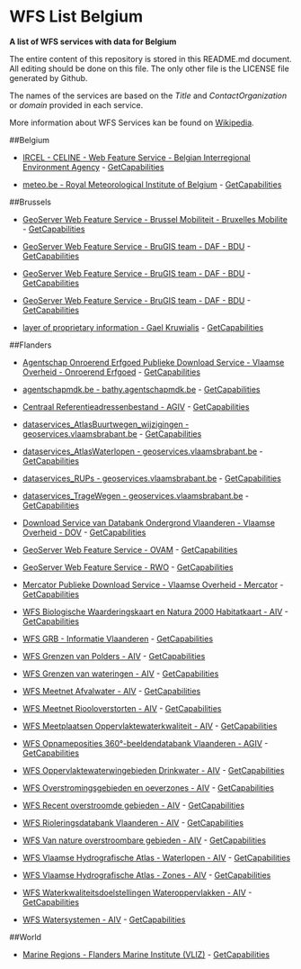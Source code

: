 # WFS List Belgium
**A list of WFS services with data for Belgium**

The entire content of this repository is stored in this README.md document. All editing should be done on this file. The only other file is the LICENSE file generated by Github.

The names of the services are based on the *Title* and *ContactOrganization* or *domain* provided in each service.

More information about WFS Services kan be found on [Wikipedia](https://en.wikipedia.org/wiki/Web_Feature_Service).



##Belgium

* [IRCEL - CELINE - Web Feature Service - Belgian Interregional Environment Agency](http://geo.irceline.be/wfs) - [GetCapabilities](http://geo.irceline.be/wfs?REQUEST=GetCapabilities&SERVICE=WFS)

* [meteo.be - Royal Meteorological Institute of Belgium](http://opendata.meteo.be/service/wfs) - [GetCapabilities](http://opendata.meteo.be/service/wfs?REQUEST=GetCapabilities&SERVICE=WFS)



##Brussels

* [GeoServer Web Feature Service - Brussel Mobiliteit - Bruxelles Mobilite](http://data-mobility.irisnet.be/geoserver/bm_public_space/wfs) - [GetCapabilities](http://data-mobility.irisnet.be/geoserver/bm_public_space/wfs?REQUEST=GetCapabilities&SERVICE=WFS)

* [GeoServer Web Feature Service - BruGIS team - DAF - BDU](http://ws.brugis.irisnet.be/geoserver/INSPIREFR/wfs) - [GetCapabilities](http://ws.brugis.irisnet.be/geoserver/INSPIREFR/wfs?REQUEST=GetCapabilities&SERVICE=WFS)

* [GeoServer Web Feature Service - BruGIS team - DAF - BDU](http://ws.brugis.irisnet.be/geoserver/INSPIRENL/wfs) - [GetCapabilities](http://ws.brugis.irisnet.be/geoserver/INSPIRENL/wfs?REQUEST=GetCapabilities&SERVICE=WFS)

* [GeoServer Web Feature Service - BruGIS team - DAF - BDU](http://ws.brugis.irisnet.be/geoserver/INSPIREEN/wfs) - [GetCapabilities](http://ws.brugis.irisnet.be/geoserver/INSPIREEN/wfs?REQUEST=GetCapabilities&SERVICE=WFS)

* [layer of proprietary information - Gael Kruwialis](http://wfs.ibgebim.be/ibgewfs) - [GetCapabilities](http://wfs.ibgebim.be/ibgewfs?REQUEST=GetCapabilities&SERVICE=WFS)



##Flanders

* [Agentschap Onroerend Erfgoed Publieke Download Service - Vlaamse Overheid - Onroerend Erfgoed](https://geo.onroerenderfgoed.be/geoserver/wfs) - [GetCapabilities](https://geo.onroerenderfgoed.be/geoserver/wfs?REQUEST=GetCapabilities&SERVICE=WFS)

* [agentschapmdk.be - bathy.agentschapmdk.be](http://bathy.agentschapmdk.be/spatialfusionserver/services/ows/wfs/WFS_ENC) - [GetCapabilities](http://bathy.agentschapmdk.be/spatialfusionserver/services/ows/wfs/WFS_ENC?REQUEST=GetCapabilities&SERVICE=WFS)

* [Centraal Referentieadressenbestand - AGIV](http://crab.agiv.be/OGC/Service.svc/) - [GetCapabilities](http://crab.agiv.be/OGC/Service.svc/?REQUEST=GetCapabilities&SERVICE=WFS)

* [dataservices_AtlasBuurtwegen_wijzigingen - geoservices.vlaamsbrabant.be](https://geoservices.vlaamsbrabant.be/AtlasBuurtwegen_wijzigingen/MapServer/WFSServer) - [GetCapabilities](https://geoservices.vlaamsbrabant.be/AtlasBuurtwegen_wijzigingen/MapServer/WFSServer?REQUEST=GetCapabilities&SERVICE=WFS)

* [dataservices_AtlasWaterlopen - geoservices.vlaamsbrabant.be](https://geoservices.vlaamsbrabant.be/AtlasWaterlopen/MapServer/WFSServer) - [GetCapabilities](https://geoservices.vlaamsbrabant.be/AtlasWaterlopen/MapServer/WFSServer?REQUEST=GetCapabilities&SERVICE=WFS)

* [dataservices_RUPs - geoservices.vlaamsbrabant.be](https://geoservices.vlaamsbrabant.be/RUPs/MapServer/WFSServer) - [GetCapabilities](https://geoservices.vlaamsbrabant.be/RUPs/MapServer/WFSServer?REQUEST=GetCapabilities&SERVICE=WFS)

* [dataservices_TrageWegen - geoservices.vlaamsbrabant.be](https://geoservices.vlaamsbrabant.be/TrageWegen/MapServer/WFSServer) - [GetCapabilities](https://geoservices.vlaamsbrabant.be/TrageWegen/MapServer/WFSServer?REQUEST=GetCapabilities&SERVICE=WFS)

* [Download Service van Databank Ondergrond Vlaanderen - Vlaamse Overheid - DOV](https://www.dov.vlaanderen.be/geoserver/wfs) - [GetCapabilities](https://www.dov.vlaanderen.be/geoserver/wfs?REQUEST=GetCapabilities&SERVICE=WFS)

* [GeoServer Web Feature Service - OVAM](http://services.ovam.be/geoserver/wfs) - [GetCapabilities](http://services.ovam.be/geoserver/wfs?REQUEST=GetCapabilities&SERVICE=WFS)

* [GeoServer Web Feature Service - RWO](https://ro.ruimtevlaanderen.be/drodsi-geoserver/wfs) - [GetCapabilities](https://ro.ruimtevlaanderen.be/drodsi-geoserver/wfs?REQUEST=GetCapabilities&SERVICE=WFS)

* [Mercator Publieke Download Service - Vlaamse Overheid - Mercator](https://www.mercator.vlaanderen.be/raadpleegdienstenmercatorpubliek/wfs) - [GetCapabilities](https://www.mercator.vlaanderen.be/raadpleegdienstenmercatorpubliek/wfs?REQUEST=GetCapabilities&SERVICE=WFS)

* [WFS Biologische Waarderingskaart en Natura 2000 Habitatkaart - AIV](http://geoservices.informatievlaanderen.be/overdrachtdiensten/BWK/wfs) - [GetCapabilities](http://geoservices.informatievlaanderen.be/overdrachtdiensten/BWK/wfs?REQUEST=GetCapabilities&SERVICE=WFS)

* [WFS GRB - Informatie Vlaanderen](http://geoservices.informatievlaanderen.be/overdrachtdiensten/GRB/wfs) - [GetCapabilities](http://geoservices.informatievlaanderen.be/overdrachtdiensten/GRB/wfs?REQUEST=GetCapabilities&SERVICE=WFS)

* [WFS Grenzen van Polders - AIV](http://geoservices.informatievlaanderen.be/overdrachtdiensten/Polders/wfs) - [GetCapabilities](http://geoservices.informatievlaanderen.be/overdrachtdiensten/Polders/wfs?REQUEST=GetCapabilities&SERVICE=WFS)

* [WFS Grenzen van wateringen - AIV](http://geoservices.informatievlaanderen.be/overdrachtdiensten/Wateringen/wfs) - [GetCapabilities](http://geoservices.informatievlaanderen.be/overdrachtdiensten/Wateringen/wfs?REQUEST=GetCapabilities&SERVICE=WFS)

* [WFS Meetnet Afvalwater - AIV](http://geoservices.informatievlaanderen.be/overdrachtdiensten/MeetnetAfvalwater/wfs) - [GetCapabilities](http://geoservices.informatievlaanderen.be/overdrachtdiensten/MeetnetAfvalwater/wfs?REQUEST=GetCapabilities&SERVICE=WFS)

* [WFS Meetnet Riooloverstorten - AIV](http://geoservices.informatievlaanderen.be/overdrachtdiensten/MeetnetRiooloverstorten/wfs) - [GetCapabilities](http://geoservices.informatievlaanderen.be/overdrachtdiensten/MeetnetRiooloverstorten/wfs?REQUEST=GetCapabilities&SERVICE=WFS)

* [WFS Meetplaatsen Oppervlaktewaterkwaliteit - AIV](http://geoservices.informatievlaanderen.be/overdrachtdiensten/MeetplOppervlwaterkwal/wfs) - [GetCapabilities](http://geoservices.informatievlaanderen.be/overdrachtdiensten/MeetplOppervlwaterkwal/wfs?REQUEST=GetCapabilities&SERVICE=WFS)

* [WFS Opnameposities 360°-beeldendatabank Vlaanderen - AGIV](https://viewer.image-v.be/MM_Opnameposities) - [GetCapabilities](https://viewer.image-v.be/MM_Opnameposities?REQUEST=GetCapabilities&SERVICE=WFS)

* [WFS Oppervlaktewaterwingebieden Drinkwater - AIV](http://geoservices.informatievlaanderen.be/overdrachtdiensten/OppwwinDrinkwater/wfs) - [GetCapabilities](http://geoservices.informatievlaanderen.be/overdrachtdiensten/OppwwinDrinkwater/wfs?REQUEST=GetCapabilities&SERVICE=WFS)

* [WFS Overstromingsgebieden en oeverzones - AIV](http://geoservices.informatievlaanderen.be/overdrachtdiensten/OGOZ/wfs) - [GetCapabilities](http://geoservices.informatievlaanderen.be/overdrachtdiensten/OGOZ/wfs?REQUEST=GetCapabilities&SERVICE=WFS)

* [WFS Recent overstroomde gebieden - AIV](http://geoservices.informatievlaanderen.be/overdrachtdiensten/ROG/wfs) - [GetCapabilities](http://geoservices.informatievlaanderen.be/overdrachtdiensten/ROG/wfs?REQUEST=GetCapabilities&SERVICE=WFS)

* [WFS Rioleringsdatabank Vlaanderen - AIV](http://geoservices.informatievlaanderen.be/overdrachtdiensten/Rioleringsdatabank/wfs) - [GetCapabilities](http://geoservices.informatievlaanderen.be/overdrachtdiensten/Rioleringsdatabank/wfs?REQUEST=GetCapabilities&SERVICE=WFS)

* [WFS Van nature overstroombare gebieden - AIV](http://geoservices.informatievlaanderen.be/overdrachtdiensten/NOG/wfs) - [GetCapabilities](http://geoservices.informatievlaanderen.be/overdrachtdiensten/NOG/wfs?REQUEST=GetCapabilities&SERVICE=WFS)

* [WFS Vlaamse Hydrografische Atlas - Waterlopen - AIV](http://geoservices.informatievlaanderen.be/overdrachtdiensten/VHAWaterlopen/wfs) - [GetCapabilities](http://geoservices.informatievlaanderen.be/overdrachtdiensten/VHAWaterlopen/wfs?REQUEST=GetCapabilities&SERVICE=WFS)

* [WFS Vlaamse Hydrografische Atlas - Zones - AIV](http://geoservices.informatievlaanderen.be/overdrachtdiensten/VHAZones/wfs) - [GetCapabilities](http://geoservices.informatievlaanderen.be/overdrachtdiensten/VHAZones/wfs?REQUEST=GetCapabilities&SERVICE=WFS)

* [WFS Waterkwaliteitsdoelstellingen Wateroppervlakken - AIV](http://geoservices.informatievlaanderen.be/overdrachtdiensten/WokwdoelWateropp/wfs) - [GetCapabilities](http://geoservices.informatievlaanderen.be/overdrachtdiensten/WokwdoelWateropp/wfs?REQUEST=GetCapabilities&SERVICE=WFS)

* [WFS Watersystemen - AIV](http://geoservices.informatievlaanderen.be/overdrachtdiensten/Watersystemen/wfs) - [GetCapabilities](http://geoservices.informatievlaanderen.be/overdrachtdiensten/Watersystemen/wfs?REQUEST=GetCapabilities&SERVICE=WFS)



##World

* [Marine Regions - Flanders Marine Institute (VLIZ)](http://geo.vliz.be/geoserver/MarineRegions/wfs) - [GetCapabilities](http://geo.vliz.be/geoserver/MarineRegions/wfs?REQUEST=GetCapabilities&SERVICE=WFS)